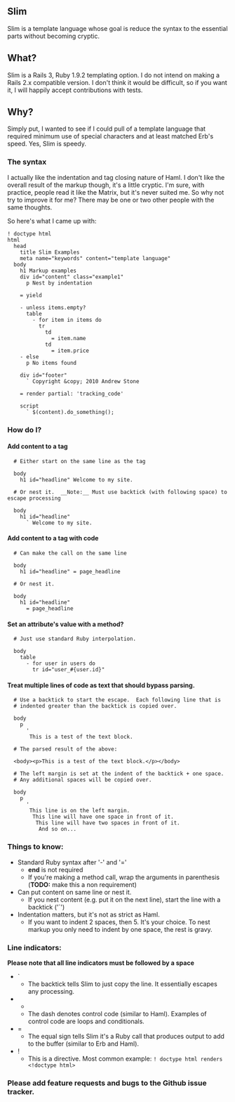## Slim 

Slim is a template language whose goal is reduce the syntax to the essential parts without becoming cryptic.  

## What?

Slim is a Rails 3, Ruby 1.9.2 templating option.  I do not intend on making a Rails 2.x compatible version.  I don't think it would be difficult, so if you want it, I will happily accept contributions with tests.

## Why?

Simply put, I wanted to see if I could pull of a template language that required minimum use of special characters and at least matched Erb's speed.  Yes, Slim is speedy.

### The syntax

I actually like the indentation and tag closing nature of Haml.  I don't like the overall result of the markup though, it's a little cryptic.  I'm sure, with practice, people read it like the Matrix, but it's never suited me.  So why not try to improve it for me?  There may be one or two other people with the same thoughts.


So here's what I came up with:
    
    ! doctype html
    html 
      head 
        title Slim Examples
        meta name="keywords" content="template language"
      body
        h1 Markup examples
        div id="content" class="example1"
          p Nest by indentation

        = yield

        - unless items.empty?
          table
            - for item in items do
              tr 
                td 
                  = item.name
                td 
                  = item.price
        - else
          p No items found

        div id="footer"
          ` Copyright &copy; 2010 Andrew Stone

        = render partial: 'tracking_code' 

        script
          ` $(content).do_something();


### How do I?

#### Add content to a tag

      # Either start on the same line as the tag

      body
        h1 id="headline" Welcome to my site.

      # Or nest it.  __Note:__ Must use backtick (with following space) to escape processing

      body
        h1 id="headline" 
          ` Welcome to my site.

#### Add content to a tag with code

      # Can make the call on the same line

      body
        h1 id="headline" = page_headline

      # Or nest it.  

      body
        h1 id="headline" 
          = page_headline

#### Set an attribute's value with a method?

      # Just use standard Ruby interpolation.

      body
        table 
          - for user in users do 
            tr id="user_#{user.id}"
          

#### Treat multiple lines of code as text that should bypass parsing.

      # Use a backtick to start the escape.  Each following line that is 
      # indented greater than the backtick is copied over.

      body
        p
          '
           This is a test of the text block.
        
      # The parsed result of the above:

      <body><p>This is a test of the text block.</p></body>
      
      # The left margin is set at the indent of the backtick + one space.  
      # Any additional spaces will be copied over.

      body
        p
          '
           This line is on the left margin.
            This line will have one space in front of it.
             This line will have two spaces in front of it.
              And so on...

### Things to know:

* Standard Ruby syntax after '-' and '='
  * __end__ is not required
  * If you're making a method call, wrap the arguments in parenthesis (__TODO:__ make this a non requirement)
* Can put content on same line or nest it.
  * If you nest content (e.g. put it on the next line), start the line with a backtick ('`')
* Indentation matters, but it's not as strict as Haml.
  * If you want to indent 2 spaces, then 5.  It's your choice. To nest markup you only need to indent by one space, the rest is gravy.


### Line indicators:
  __Please note that all line indicators must be followed by a space__

* ` 
  * The backtick tells Slim to just copy the line.  It essentially escapes any processing.
* -
  * The dash denotes control code (similar to Haml).  Examples of control code are loops and conditionals.
* =
  * The equal sign tells Slim it's a Ruby call that produces output to add to the buffer (similar to Erb and Haml). 
* !
  * This is a directive.  Most common example:
        ` ! doctype html renders  <!doctype html> `


### Please add feature requests and bugs to the Github issue tracker.
